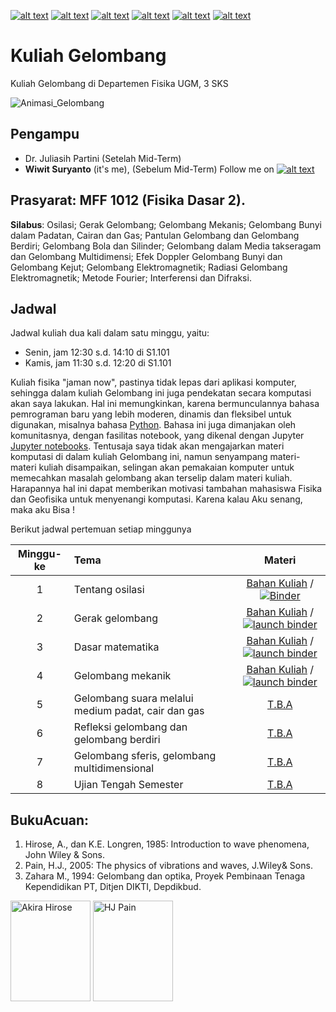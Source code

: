 [![alt text][1.1]][1]
[![alt text][2.1]][2]
[![alt text][3.1]][3]
[![alt text][4.1]][4]
[![alt text][5.1]][5]
[![alt text][6.1]][6]

[1.1]: http://i.imgur.com/tXSoThF.png (twitter icon with padding)
[2.1]: http://i.imgur.com/P3YfQoD.png (facebook icon with padding)
[3.1]: http://i.imgur.com/yCsTjba.png (google plus icon with padding)
[4.1]: http://i.imgur.com/YckIOms.png (tumblr icon with padding)
[5.1]: http://i.imgur.com/1AGmwO3.png (dribbble icon with padding)
[6.1]: http://i.imgur.com/0o48UoR.png (github icon with padding)


# Kuliah Gelombang
Kuliah Gelombang di Departemen Fisika UGM, 3 SKS

![Animasi_Gelombang](https://upload.wikimedia.org/wikipedia/commons/7/74/Simple_harmonic_motion_animation.gif)

## Pengampu
- Dr. Juliasih Partini (Setelah Mid-Term)
- **Wiwit Suryanto** (it's me), (Sebelum Mid-Term)
Follow me on [![alt text][1.1]][1]

## Prasyarat: MFF 1012 (Fisika Dasar 2).
**Silabus**: Osilasi; Gerak Gelombang; Gelombang Mekanis; Gelombang Bunyi dalam Padatan, Cairan dan Gas; Pantulan Gelombang dan Gelombang Berdiri; Gelombang Bola dan Silinder; Gelombang dalam Media takseragam dan Gelombang Multidimensi; Efek Doppler Gelombang Bunyi dan Gelombang Kejut; Gelombang Elektromagnetik; Radiasi Gelombang Elektromagnetik; Metode Fourier; Interferensi dan Difraksi.

## Jadwal

Jadwal kuliah dua kali dalam satu minggu, yaitu:
- Senin, jam 12:30 s.d. 14:10 di S1.101
- Kamis, jam 11:30 s.d. 12:20 di S1.101

Kuliah fisika "jaman now", pastinya tidak lepas dari aplikasi komputer, sehingga dalam kuliah Gelombang ini juga pendekatan secara komputasi akan saya lakukan. Hal ini memungkinkan, karena bermunculannya bahasa pemrograman baru yang lebih moderen, dinamis dan fleksibel untuk digunakan, misalnya bahasa [Python](http://python.org). Bahasa ini juga dimanjakan oleh komunitasnya, dengan fasilitas notebook, yang dikenal dengan Jupyter [Jupyter notebooks](http://jupyter.org/). Tentusaja saya tidak akan mengajarkan materi komputasi di dalam kuliah Gelombang ini, namun senyampang materi-materi kuliah disampaikan, selingan akan pemakaian komputer untuk memecahkan masalah gelombang akan terselip dalam materi kuliah. Harapannya hal ini dapat memberikan motivasi tambahan mahasiswa Fisika dan Geofisika untuk menyenangi komputasi. Karena kalau Aku senang, maka aku Bisa ! 

Berikut jadwal pertemuan setiap minggunya

| Minggu-ke | Tema                                 | Materi |
|:------:|:-------------------------------------|:-------:|
| 1     | Tentang osilasi | [Bahan Kuliah](http://nbviewer.jupyter.org/github/maswiet/Kuliah_Gelombang/blob/master/Kuliah_Minggu%2301.ipynb) / [![Binder](https://mybinder.org/badge.svg)](https://mybinder.org/v2/gh/maswiet/Kuliah_Gelombang/master) |
| 2     | Gerak gelombang | [Bahan Kuliah](https://nbviewer.jupyter.org/github/maswiet/Kuliah_Gelombang/blob/master/Kuliah_Minggu%2302.ipynb) / [![launch binder](https://mybinder.org/badge.svg)](https://mybinder.org/v2/gh/#)|
| 3    | Dasar matematika | [Bahan Kuliah](https://github.com/maswiet/Kuliah_Gelombang/blob/master/Kuliah_Minggu%2303.ipynb) / [![launch binder](https://mybinder.org/badge.svg)](https://mybinder.org/v2/gh/#) |
| 4     | Gelombang mekanik | [Bahan Kuliah](https://github.com/maswiet/Kuliah_Gelombang/blob/master/Kuliah_Minggu%2304.ipynb) / [![launch binder](https://mybinder.org/badge.svg)](https://mybinder.org/v2/gh/#)|
| 5     | Gelombang suara melalui medium padat, cair dan gas | [T.B.A](#) |
| 6     | Refleksi gelombang dan gelombang berdiri | [T.B.A](#) |
| 7     | Gelombang sferis, gelombang multidimensional | [T.B.A](#) |
| 8     | Ujian Tengah Semester | [T.B.A](#) |



## BukuAcuan:
1. Hirose, A., dan K.E. Longren, 1985: Introduction to wave phenomena, John Wiley & Sons.
2. Pain, H.J., 2005: The physics of vibrations and waves, J.Wiley& Sons.
3. Zahara M., 1994: Gelombang dan optika, Proyek Pembinaan Tenaga Kependidikan PT, Ditjen DIKTI, Depdikbud.

<img src="https://books.google.co.id/books/content?id=fEc1DwAAQBAJ&printsec=frontcover&img=1&zoom=1&imgtk=AFLRE72LpmpsgR5599Zt1OHcgkLGS_Gc9UP3Qq8Dw_wOYoM0kPPAczu0pFznJKDywZHx-OuE1XzYEAkEL9HF-FtZjNikqJ5ZT9NlV02R_fnOODRaHshzwpPv-as-pbnA2xCWjDt2vj-u" width=128px height=161px alt='Akira Hirose'> <img src="https://d1w7fb2mkkr3kw.cloudfront.net/assets/images/book/lrg/9780/4700/9780470012956.jpg" width=128px height=161px alt='HJ Pain'>


 [1]: http://www.twitter.com/maswiet
 [2]: http://www.facebook.com/mas.wiet.52
 [3]: https://plus.google.com/#
 [4]: http://#
 [5]: http://dribbble.com/#
 [6]: http://www.github.com/maswiet

